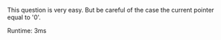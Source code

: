 This question is very easy. But be careful of the case the current pointer equal to '0'.

Runtime: 3ms
